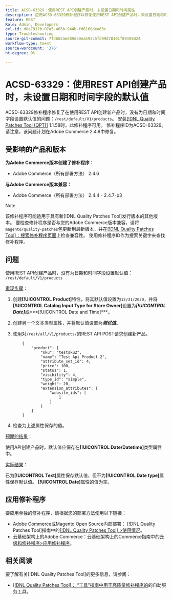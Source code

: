 ```yaml
---
title: ACSD-63329：使用REST API创建产品时，未设置日期和时间属性
description: 应用ACSD-63329修补程序以修复使用REST API创建产品时，未设置日期和时间字段默认值的Adobe Commerce问题。
feature: REST
Role: Admin, Developers
exl-id: d8e7917b-07a5-465b-944b-fd6168dea63c
type: Troubleshooting
source-git-commit: 7fdb02a6d89d50ea593c5fd99d78101f89198424
workflow-type: tm+mt
source-wordcount: '376'
ht-degree: 0%

---
```


# ACSD-63329：使用REST API创建产品时，未设置日期和时间字段的默认值

ACSD-63329修补程序修复了在使用REST API创建新产品时，没有为日期和时间字段设置默认值的问题：`/rest/default/V1/products`。 安装[[!DNL Quality Patches Tool (QPT)]](/help/tools/quality-patches-tool/quality-patches-tool-to-self-serve-quality-patches.md) 1.1.58时，此修补程序可用。 修补程序ID为ACSD-63329。 请注意，该问题计划在Adobe Commerce 2.4.8中修复。

## 受影响的产品和版本

**为Adobe Commerce版本创建了修补程序：**

* Adobe Commerce（所有部署方法） 2.4.6

**与Adobe Commerce版本兼容：**

* Adobe Commerce（所有部署方法） 2.4.4 - 2.4.7-p3

>[!NOTE]
>
>该修补程序可能适用于具有新[!DNL Quality Patches Tool]发行版本的其他版本。 要检查修补程序是否与您的Adobe Commerce版本兼容，请将`magento/quality-patches`包更新到最新版本，并在[[!DNL Quality Patches Tool]：搜索修补程序页面](https://experienceleague.adobe.com/tools/commerce-quality-patches/index.html)上检查兼容性。 使用修补程序ID作为搜索关键字来查找修补程序。

## 问题

使用REST API创建产品时，没有为日期和时间字段设置默认值： `/rest/default/V1/products`

<u>重现步骤</u>：

1. 创建&#x200B;**[!UICONTROL Product]**&#x200B;特性，将其默认值设置为`12/31/2020`，并将&#x200B;**[!UICONTROL Catalog Input Type for Store Owner]**&#x200B;设置为&#x200B;***[!UICONTROL Date]***&#x200B;或***[!UICONTROL Date and Time]***。
1. 创建另一个文本类型属性，并将默认值设置为&#x200B;***测试值***。
1. 使用对`/rest/all/V1/products/`的REST API POST请求创建新产品。

   ```
       {
           "product": {
               "sku": "testsku2",
               "name": "Test Api Product 2",
               "attribute_set_id": 4,
               "price": 100,
               "status": 1,
               "visibility": 4,
               "type_id": "simple",
               "weight": 20,
               "extension_attributes": {
                   "website_ids": [
                       1
                   ]
               }
           }
       }
   ```

1. 检查为上述属性保存的值。

<u>预期的结果</u>：

使用API创建产品时，默认值应保存在&#x200B;**[!UICONTROL Date/Datetime]**&#x200B;类型属性中。

<u>实际结果</u>：

已为&#x200B;**[!UICONTROL Text]**&#x200B;属性保存默认值，但不为&#x200B;**[!UICONTROL Date type]**&#x200B;属性保存默认值。 **[!UICONTROL Date]**&#x200B;属性的值为空。

## 应用修补程序

要应用单独的修补程序，请根据您的部署方法使用以下链接：

* Adobe Commerce或Magento Open Source内部部署： [!DNL Quality Patches Tool]指南中的[[!DNL Quality Patches Tool] >使用情况](/help/tools/quality-patches-tool/usage.md)。
* 云基础架构上的Adobe Commerce：云基础架构上的Commerce指南中的[升级和修补程序>应用修补程序](https://experienceleague.adobe.com/docs/commerce-cloud-service/user-guide/develop/upgrade/apply-patches.html)。

## 相关阅读

要了解有关[!DNL Quality Patches Tool]的更多信息，请参阅：

* [[!DNL Quality Patches Tool]： “工具”指南中用于高质量修补程序的](/help/tools/quality-patches-tool/quality-patches-tool-to-self-serve-quality-patches.md)的自助服务工具。
